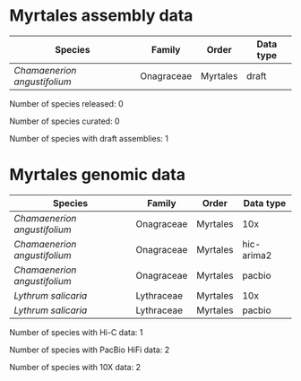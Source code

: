 # Myrtales assembly data

| Species | Family | Order | Data type |
| -- | --- | --- | --- |
| *Chamaenerion angustifolium* | Onagraceae | Myrtales | draft |

Number of species released: 0

Number of species curated: 0

Number of species with draft assemblies: 1

# Myrtales genomic data

| Species | Family | Order | Data type |
| -- | --- | --- | --- |
| *Chamaenerion angustifolium* | Onagraceae | Myrtales | 10x |
| *Chamaenerion angustifolium* | Onagraceae | Myrtales | hic-arima2 |
| *Chamaenerion angustifolium* | Onagraceae | Myrtales | pacbio |
| *Lythrum salicaria* | Lythraceae | Myrtales | 10x |
| *Lythrum salicaria* | Lythraceae | Myrtales | pacbio |

Number of species with Hi-C data: 1

Number of species with PacBio HiFi data: 2

Number of species with 10X data: 2
